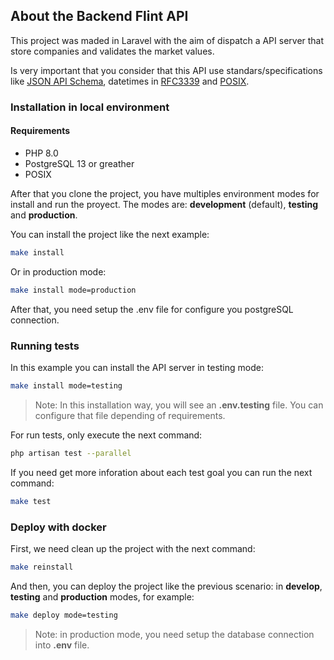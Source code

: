 ## About the Backend Flint API

This project was maded in Laravel with the aim of dispatch a API server that store companies and validates the market values.

Is very important that you consider that this API use standars/specifications like [JSON API Schema](https://jsonapi.org/), datetimes in [RFC3339](https://datatracker.ietf.org/doc/html/rfc3339) and [POSIX](https://es.wikipedia.org/wiki/POSIX).


### Installation in local environment

#### Requirements
 - PHP 8.0
 - PostgreSQL 13 or greather
 - POSIX

After that you clone the project, you have multiples environment modes for install and run the proyect. The modes are: **development** (default), **testing** and **production**.

You can install the project like the next example:
```bash
make install
```

Or in production mode:
```bash
make install mode=production
```

After that, you need setup the .env file for configure you postgreSQL connection.


### Running tests

In this example you can install the API server in testing mode:
```bash
make install mode=testing
```

> Note: In this installation way, you will see an **.env.testing** file. You can configure that file depending of requirements.

For run tests, only execute the next command:
```bash
php artisan test --parallel
```

If you need get more inforation about each test goal you can run the next command:
```bash
make test
```

### Deploy with docker

First, we need clean up the project with the next command:
```bash
make reinstall
```

And then, you can deploy the project like the previous scenario: in **develop**, **testing** and **production** modes, for example:
```bash
make deploy mode=testing
```

> Note: in production mode, you need setup the database connection into **.env** file.
